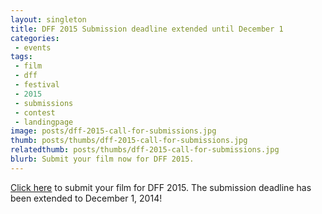 ```yaml
---
layout: singleton
title: DFF 2015 Submission deadline extended until December 1
categories:
 - events
tags:
 - film
 - dff
 - festival
 - 2015
 - submissions
 - contest
 - landingpage
image: posts/dff-2015-call-for-submissions.jpg
thumb: posts/thumbs/dff-2015-call-for-submissions.jpg
relatedthumb: posts/thumbs/dff-2015-call-for-submissions.jpg
blurb: Submit your film now for DFF 2015.
---
```


<a href="/submit/">Click here</a> to submit your film for DFF 2015. The submission deadline has been extended to December 1, 2014!